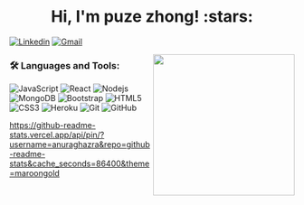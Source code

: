 <h1 align="center">Hi, I'm puze zhong! :stars:</h1>

[![Linkedin](https://img.shields.io/badge/-LinkedIn-blue?style=flat&logo=Linkedin&logoColor=white)](https://www.linkedin.com/in/puze-zhong-0566a6138/)
[![Gmail](https://img.shields.io/badge/-Gmail-c14438?style=flat&logo=Gmail&logoColor=white)](mailto:zpz9991@gmail.com)

<img align= "right" width= "250" src= "https://pa1.narvii.com/6580/8098c6e9207376889eeb0532d9f5a0723c4d73f5_hq.gif"/>

### 🛠️ Languages and Tools:

![JavaScript](https://img.shields.io/badge/-JavaScript-black?style=flat-square&logo=javascript)
![React](https://img.shields.io/badge/-React-black?style=flat-square&logo=react)
![Nodejs](https://img.shields.io/badge/-Nodejs-black?style=flat-square&logo=Node.js)
![MongoDB](https://img.shields.io/badge/-MongoDB-black?style=flat-square&logo=mongodb)
![Bootstrap](https://img.shields.io/badge/-Bootstrap-black?style=flat-square&logo=bootstrap)
![HTML5](https://img.shields.io/badge/-HTML5-black?style=flat-square&logo=html5&logoColor=white)
![CSS3](https://img.shields.io/badge/-CSS3-black?style=flat-square&logo=css3)
![Heroku](https://img.shields.io/badge/-Heroku-black?style=flat-square&logo=heroku)
![Git](https://img.shields.io/badge/-Git-black?style=flat-square&logo=git)
![GitHub](https://img.shields.io/badge/-GitHub-black?style=flat-square&logo=github)

 https://github-readme-stats.vercel.app/api/pin/?username=anuraghazra&repo=github-readme-stats&cache_seconds=86400&theme=maroongold


